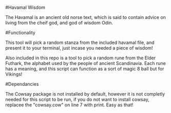 #Havamal Wisdom

The Havamal is an ancient old norse text, which is said to contain advice on living from the cheif god, and god of wisdom Odin.

#Functionality

This tool will pick a random stanza from the included havamal file, and present it to your terminal, just incase you needed a piece of wisdom!

Also included in this repo is a tool to pick a random rune from the Elder Futhark, the alphabet used by the people of ancient Scandinavia. Each rune has a meaning, and this script can function as a sort of magic 8 ball but for Vikings!

#Dependancies

The Cowsay package is not installed by default, however it is not completly needed for this script to be run, if you do not want to install cowsay, replacee the "cowsay.cow" on line 7 with print. Easy as that!
